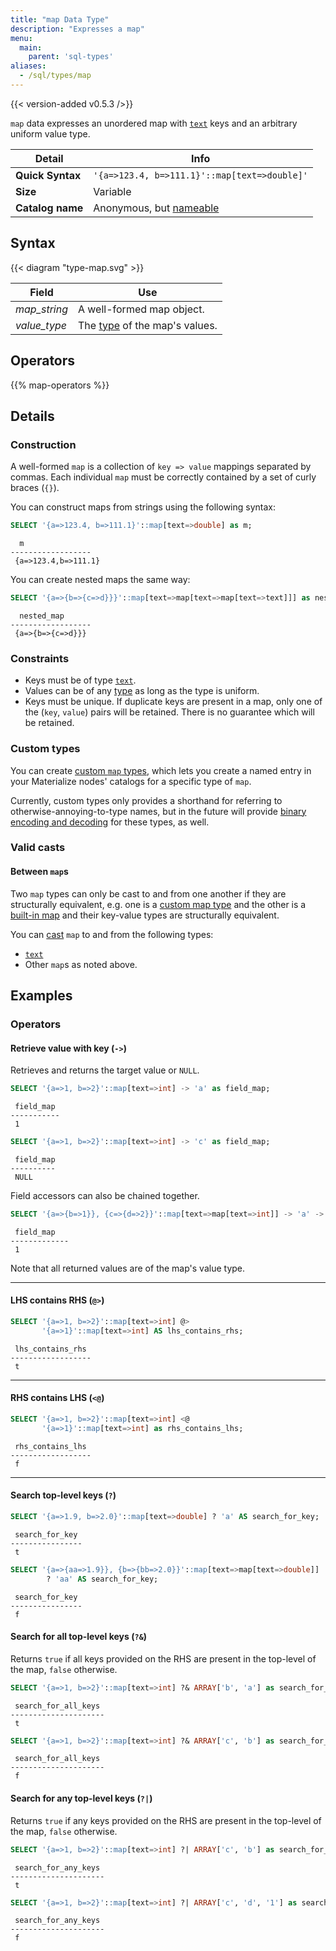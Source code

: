 ```yaml
---
title: "map Data Type"
description: "Expresses a map"
menu:
  main:
    parent: 'sql-types'
aliases:
  - /sql/types/map
---
```


{{< version-added v0.5.3 />}}

`map` data expresses an unordered map with [`text`](../text) keys and an
arbitrary uniform value type.

Detail | Info
-------|------
**Quick Syntax** | `'{a=>123.4, b=>111.1}'::map[text=>double]'`
**Size** | Variable
**Catalog name** | Anonymous, but [nameable](../../create-type)

## Syntax

{{< diagram "type-map.svg" >}}

Field | Use
------|-----
_map&lowbar;string_ | A well-formed map object.
_value&lowbar;type_ | The [type](../../types) of the map's values.

## Operators

{{% map-operators %}}

## Details

### Construction

A well-formed `map` is a collection of `key => value` mappings separated by
commas. Each individual `map` must be correctly contained by a set of curly
braces (`{}`).

You can construct maps from strings using the following syntax:
```sql
SELECT '{a=>123.4, b=>111.1}'::map[text=>double] as m;
```
```nofmt
  m
------------------
 {a=>123.4,b=>111.1}
```

You can create nested maps the same way:
```sql
SELECT '{a=>{b=>{c=>d}}}'::map[text=>map[text=>map[text=>text]]] as nested_map;
```
```nofmt
  nested_map
------------------
 {a=>{b=>{c=>d}}}
```

### Constraints

- Keys must be of type [`text`](../text).
- Values can be of any [type](../../types) as long as the type is uniform.
- Keys must be unique. If duplicate keys are present in a map, only one of the
  (`key`, `value`) pairs will be retained. There is no guarantee which will be
  retained.

### Custom types

You can create [custom `map` types](/sql/types/#custom-types), which lets you
create a named entry in your Materialize nodes' catalogs for a specific type of
`map`.

Currently, custom types only provides a shorthand for referring to
otherwise-annoying-to-type names, but in the future will provide [binary
encoding and decoding][binary] for these types, as well.

[binary]:https://github.com/MaterializeInc/materialize/issues/4628

### Valid casts

#### Between `map`s

Two `map` types can only be cast to and from one another if they are
structurally equivalent, e.g. one is a [custom map
type](/sql/types#custom-types) and the other is a [built-in
map](/sql/types#built-in-types) and their key-value types are structurally
equivalent.

You can [cast](../../functions/cast) `map` to and from the following types:

- [`text`](../text)
- Other `map`s as noted above.

## Examples

### Operators

#### Retrieve value with key (`->`)

Retrieves and returns the target value or `NULL`.

```sql
SELECT '{a=>1, b=>2}'::map[text=>int] -> 'a' as field_map;
```
```nofmt
 field_map
-----------
 1
```

```sql
SELECT '{a=>1, b=>2}'::map[text=>int] -> 'c' as field_map;
```
```nofmt
 field_map
----------
 NULL
```

Field accessors can also be chained together.

```sql
SELECT '{a=>{b=>1}}, {c=>{d=>2}}'::map[text=>map[text=>int]] -> 'a' -> 'b' as field_map;
```
```nofmt
 field_map
-------------
 1
```

Note that all returned values are of the map's value type.

<hr/>

#### LHS contains RHS (`@>`)

```sql
SELECT '{a=>1, b=>2}'::map[text=>int] @>
       '{a=>1}'::map[text=>int] AS lhs_contains_rhs;
```
```nofmt
 lhs_contains_rhs
------------------
 t
```

<hr/>

#### RHS contains LHS (`<@`)

```sql
SELECT '{a=>1, b=>2}'::map[text=>int] <@
       '{a=>1}'::map[text=>int] as rhs_contains_lhs;
```
```nofmt
 rhs_contains_lhs
------------------
 f
```

<hr/>

#### Search top-level keys (`?`)

```sql
SELECT '{a=>1.9, b=>2.0}'::map[text=>double] ? 'a' AS search_for_key;
```
```nofmt
 search_for_key
----------------
 t
```

```sql
SELECT '{a=>{aa=>1.9}}, {b=>{bb=>2.0}}'::map[text=>map[text=>double]]
        ? 'aa' AS search_for_key;
```
```nofmt
 search_for_key
----------------
 f
```

#### Search for all top-level keys (`?&`)

Returns `true` if all keys provided on the RHS are present in the top-level of
the map, `false` otherwise.

```sql
SELECT '{a=>1, b=>2}'::map[text=>int] ?& ARRAY['b', 'a'] as search_for_all_keys;
```
```nofmt
 search_for_all_keys
---------------------
 t
```

```sql
SELECT '{a=>1, b=>2}'::map[text=>int] ?& ARRAY['c', 'b'] as search_for_all_keys;
```
```nofmt
 search_for_all_keys
---------------------
 f
```

#### Search for any top-level keys (`?|`)

Returns `true` if any keys provided on the RHS are present in the top-level of
the map, `false` otherwise.

```sql
SELECT '{a=>1, b=>2}'::map[text=>int] ?| ARRAY['c', 'b'] as search_for_any_keys;
```
```nofmt
 search_for_any_keys
---------------------
 t
```

```sql
SELECT '{a=>1, b=>2}'::map[text=>int] ?| ARRAY['c', 'd', '1'] as search_for_any_keys;
```
```nofmt
 search_for_any_keys
---------------------
 f
```
